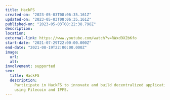 ```yaml
---
title: HackFS
created-on: "2023-05-03T08:06:35.161Z"
updated-on: "2023-05-03T08:06:35.161Z"
published-on: "2023-05-03T08:22:38.798Z"
description:
location:
external-link: https://www.youtube.com/watch?v=RWxd9X2bKfo
start-date: "2021-07-29T22:00:00.000Z"
end-date: "2021-08-19T22:00:00.000Z"
image:
  url:
  alt:
involvement: supported
seo:
  title: HackFS
  description:
    Participate in HackFS to innovate and build decentralized applications
    using Filecoin and IPFS.
---
```

